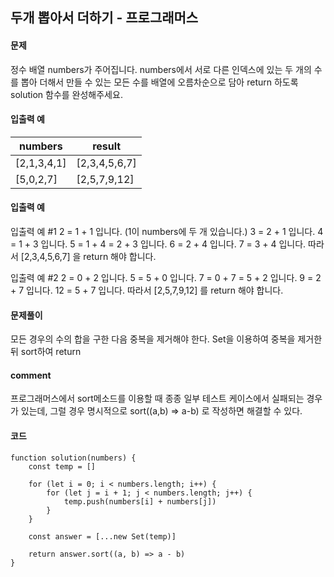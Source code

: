 ## 두개 뽑아서 더하기 - 프로그래머스
#### 문제
정수 배열 numbers가 주어집니다. numbers에서 서로 다른 인덱스에 있는 두 개의 수를 뽑아 더해서 만들 수 있는 모든 수를 배열에 오름차순으로 담아 return 하도록 solution 함수를 완성해주세요.

#### 입출력 예
|numbers|	result|
|----|----|
|[2,1,3,4,1]|	[2,3,4,5,6,7]|
|[5,0,2,7]|	[2,5,7,9,12]|

#### 입출력 예
입출력 예 #1
2 = 1 + 1 입니다. (1이 numbers에 두 개 있습니다.)
3 = 2 + 1 입니다.
4 = 1 + 3 입니다.
5 = 1 + 4 = 2 + 3 입니다.
6 = 2 + 4 입니다.
7 = 3 + 4 입니다.
따라서 [2,3,4,5,6,7] 을 return 해야 합니다.

입출력 예 #2
2 = 0 + 2 입니다.
5 = 5 + 0 입니다.
7 = 0 + 7 = 5 + 2 입니다.
9 = 2 + 7 입니다.
12 = 5 + 7 입니다.
따라서 [2,5,7,9,12] 를 return 해야 합니다.

#### 문제풀이
모든 경우의 수의 합을 구한 다음 중복을 제거해야 한다.
Set을 이용하여 중복을 제거한 뒤 sort하여 return 


#### comment
프로그래머스에서 sort메소드를 이용할 때 종종 일부 테스트 케이스에서 실패되는 경우가 있는데, 
그럴 경우 명시적으로 sort((a,b) => a-b) 로 작성하면 해결할 수 있다.

#### 코드

```
function solution(numbers) {
    const temp = []

    for (let i = 0; i < numbers.length; i++) {
        for (let j = i + 1; j < numbers.length; j++) {
            temp.push(numbers[i] + numbers[j])
        }
    }

    const answer = [...new Set(temp)]

    return answer.sort((a, b) => a - b)
}
```

